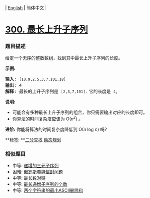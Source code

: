 | [English](README_EN.md) | 简体中文 |

# [300. 最长上升子序列](https://leetcode-cn.com/problems/longest-increasing-subsequence)
 ### 题目描述
<p>给定一个无序的整数数组，找到其中最长上升子序列的长度。</p>

<p><strong>示例:</strong></p>

<pre><strong>输入:</strong> <code>[10,9,2,5,3,7,101,18]
</code><strong>输出: </strong>4 
<strong>解释: </strong>最长的上升子序列是&nbsp;<code>[2,3,7,101]，</code>它的长度是 <code>4</code>。</pre>

<p><strong>说明:</strong></p>

<ul>
	<li>可能会有多种最长上升子序列的组合，你只需要输出对应的长度即可。</li>
	<li>你算法的时间复杂度应该为&nbsp;O(<em>n<sup>2</sup></em>) 。</li>
</ul>

<p><strong>进阶:</strong> 你能将算法的时间复杂度降低到&nbsp;O(<em>n</em> log <em>n</em>) 吗?</p>

**标签:	**[二分查找](https://leetcode-cn.com/tag/binary-search) [动态规划](https://leetcode-cn.com/tag/dynamic-programming) 
 ### 相似题目
- 中等:	[递增的三元子序列](https://leetcode-cn.com/problems/increasing-triplet-subsequence) 
- 困难:	[俄罗斯套娃信封问题](https://leetcode-cn.com/problems/russian-doll-envelopes) 
- 中等:	[最长数对链](https://leetcode-cn.com/problems/maximum-length-of-pair-chain) 
- 中等:	[最长递增子序列的个数](https://leetcode-cn.com/problems/number-of-longest-increasing-subsequence) 
- 中等:	[两个字符串的最小ASCII删除和](https://leetcode-cn.com/problems/minimum-ascii-delete-sum-for-two-strings) 
